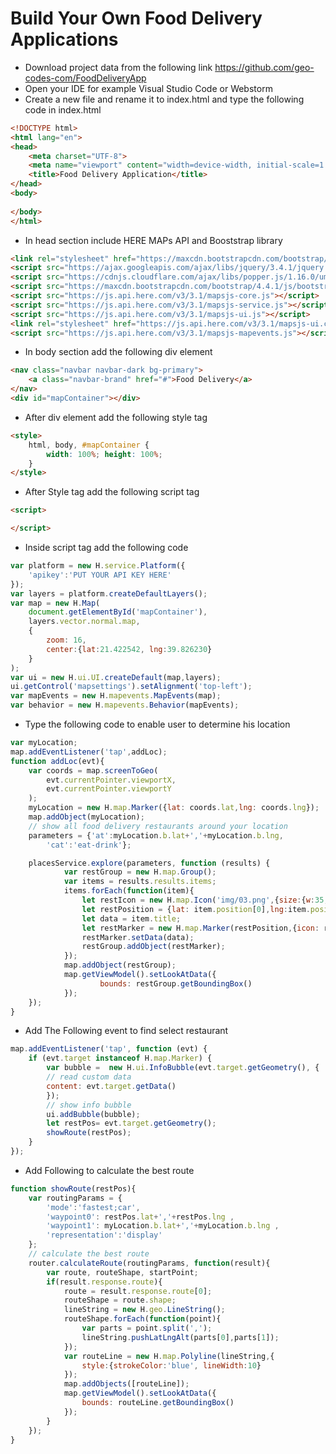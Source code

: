 # Build Your Own Food Delivery Applications
* Download project data from the following link https://github.com/geo-codes-com/FoodDeliveryApp
* Open your IDE for example Visual Studio Code or Webstorm
* Create a new file and rename it to index.html and type the following code in index.html
```html
<!DOCTYPE html>
<html lang="en">
<head>
    <meta charset="UTF-8">
    <meta name="viewport" content="width=device-width, initial-scale=1.0">
    <title>Food Delivery Application</title>
</head>
<body>
    
</body>
</html>
```
* In head section include HERE MAPs API and Booststrap library
```html
<link rel="stylesheet" href="https://maxcdn.bootstrapcdn.com/bootstrap/4.4.1/css/bootstrap.min.css">
<script src="https://ajax.googleapis.com/ajax/libs/jquery/3.4.1/jquery.min.js"></script>
<script src="https://cdnjs.cloudflare.com/ajax/libs/popper.js/1.16.0/umd/popper.min.js"></script>
<script src="https://maxcdn.bootstrapcdn.com/bootstrap/4.4.1/js/bootstrap.min.js"></script>
<script src="https://js.api.here.com/v3/3.1/mapsjs-core.js"></script>
<script src="https://js.api.here.com/v3/3.1/mapsjs-service.js"></script>
<script src="https://js.api.here.com/v3/3.1/mapsjs-ui.js"></script>
<link rel="stylesheet" href="https://js.api.here.com/v3/3.1/mapsjs-ui.css" />
<script src="https://js.api.here.com/v3/3.1/mapsjs-mapevents.js"></script>
```
* In body section add the following div element
```html
<nav class="navbar navbar-dark bg-primary">
	<a class="navbar-brand" href="#">Food Delivery</a>
</nav>
<div id="mapContainer"></div>
```

* After div element add the following style tag
```html
<style>
	html, body, #mapContainer {
		width: 100%; height: 100%;
	}
</style>
```
* After Style tag add the following script tag
```html
<script>

</script>
```
* Inside script tag add the following code
```javascript
var platform = new H.service.Platform({
	'apikey':'PUT YOUR API KEY HERE'
});
var layers = platform.createDefaultLayers();
var map = new H.Map(
	document.getElementById('mapContainer'),
	layers.vector.normal.map,
	{
		zoom: 16,
		center:{lat:21.422542, lng:39.826230}
	}
);
var ui = new H.ui.UI.createDefault(map,layers);
ui.getControl('mapsettings').setAlignment('top-left');
var mapEvents = new H.mapevents.MapEvents(map);
var behavior = new H.mapevents.Behavior(mapEvents);
```
* Type the following code to enable user to determine his location 
```javascript
var myLocation;
map.addEventListener('tap',addLoc);
function addLoc(evt){
	var coords = map.screenToGeo(
		evt.currentPointer.viewportX,
		evt.currentPointer.viewportY
	);
	myLocation = new H.map.Marker({lat: coords.lat,lng: coords.lng});
	map.addObject(myLocation);
	// show all food delivery restaurants around your location
	parameters = {'at':myLocation.b.lat+','+myLocation.b.lng,
		'cat':'eat-drink'};

	placesService.explore(parameters, function (results) {
			var restGroup = new H.map.Group();
			var items = results.results.items;
			items.forEach(function(item){
				let restIcon = new H.map.Icon('img/03.png',{size:{w:35,h:35}});
				let restPosition = {lat: item.position[0],lng:item.position[1]};
				let data = item.title;
				let restMarker = new H.map.Marker(restPosition,{icon: restIcon});
				restMarker.setData(data);
				restGroup.addObject(restMarker);
			});
			map.addObject(restGroup);
			map.getViewModel().setLookAtData({
					bounds: restGroup.getBoundingBox()
			});
	});
}
```
* Add The Following event to find select restaurant
```javascript
map.addEventListener('tap', function (evt) {
	if (evt.target instanceof H.map.Marker) {
		var bubble =  new H.ui.InfoBubble(evt.target.getGeometry(), {
		// read custom data
		content: evt.target.getData()
		});
		// show info bubble
		ui.addBubble(bubble);
		let restPos= evt.target.getGeometry();
		showRoute(restPos);
	}
});
```
* Add Following to calculate the best route
```javascript
function showRoute(restPos){
	var routingParams = {
		'mode':'fastest;car',
		'waypoint0': restPos.lat+','+restPos.lng ,
		'waypoint1': myLocation.b.lat+','+myLocation.b.lng ,
		'representation':'display'
	};
	// calculate the best route
	router.calculateRoute(routingParams, function(result){
		var route, routeShape, startPoint;
		if(result.response.route){
			route = result.response.route[0];
			routeShape = route.shape;
			lineString = new H.geo.LineString();
			routeShape.forEach(function(point){
				var parts = point.split(',');
				lineString.pushLatLngAlt(parts[0],parts[1]);
			});
			var routeLine = new H.map.Polyline(lineString,{
				style:{strokeColor:'blue', lineWidth:10}
			});
			map.addObjects([routeLine]);
			map.getViewModel().setLookAtData({
				bounds: routeLine.getBoundingBox()
			});
		}
	});
}
```
